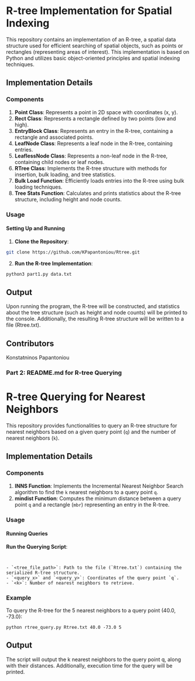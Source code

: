 # R-tree Implementation for Spatial Indexing

This repository contains an implementation of an R-tree, a spatial data structure used for efficient searching of spatial objects, such as points or rectangles (representing areas of interest). This implementation is based on Python and utilizes basic object-oriented principles and spatial indexing techniques.

## Implementation Details

### Components

1. **Point Class**: Represents a point in 2D space with coordinates (x, y).
2. **Rect Class**: Represents a rectangle defined by two points (low and high).
3. **EntryBlock Class**: Represents an entry in the R-tree, containing a rectangle and associated points.
4. **LeafNode Class**: Represents a leaf node in the R-tree, containing entries.
5. **LeaflessNode Class**: Represents a non-leaf node in the R-tree, containing child nodes or leaf nodes.
6. **RTree Class**: Implements the R-tree structure with methods for insertion, bulk loading, and tree statistics.
7. **Bulk Load Function**: Efficiently loads entries into the R-tree using bulk loading techniques.
8. **Tree Stats Function**: Calculates and prints statistics about the R-tree structure, including height and node counts.

### Usage

#### Setting Up and Running

1. **Clone the Repository**:
```bash
git clone https://github.com/KPapantoniou/Rtree.git
```

2. **Run the R-tree Implementation**:
```bash
python3 part1.py data.txt
```
## Output
Upon running the program, the R-tree will be constructed, and statistics about the tree structure (such as height and node counts) will be printed to the console. Additionally, the resulting R-tree structure will be written to a file (Rtree.txt).

## Contributors
Konstatninos Papantoniou


### Part 2: README.md for R-tree Querying


# R-tree Querying for Nearest Neighbors

This repository provides functionalities to query an R-tree structure for nearest neighbors based on a given query point (`q`) and the number of nearest neighbors (`k`).

## Implementation Details

### Components

1. **INNS Function**: Implements the Incremental Nearest Neighbor Search algorithm to find the `k` nearest neighbors to a query point `q`.
2. **mindist Function**: Computes the minimum distance between a query point `q` and a rectangle (`mbr`) representing an entry in the R-tree.

### Usage

#### Running Queries

**Run the Querying Script**:
```python3 part2.py <tree_file_path> <query_x> <query_y> <k>


- `<tree_file_path>`: Path to the file (`Rtree.txt`) containing the serialized R-tree structure.
- `<query_x>` and `<query_y>`: Coordinates of the query point `q`.
- `<k>`: Number of nearest neighbors to retrieve.
```
### Example

To query the R-tree for the 5 nearest neighbors to a query point (40.0, -73.0):

```
python rtree_query.py Rtree.txt 40.0 -73.0 5
```

## Output
The script will output the k nearest neighbors to the query point q, along with their distances. Additionally, execution time for the query will be printed.
